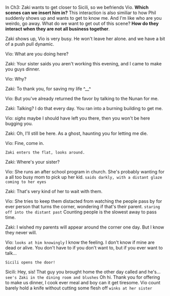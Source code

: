 In Ch3: Zaki wants to get closer to Sicili, so we befriends Vio. **Which scenes can we insert him in?** This interaction is also similiar to how Phil suddenly shows up and wants to get to know me. And I'm like who are you weirdo, go away. What do we want to get out of this scene? **How do they interact when they are not all business together**.

Zaki shows up, Vio is very busy. He won't leave her alone. and we have a bit of a push pull dynamic.

Vio: What are you doing here?

Zaki: Your sister saids you aren't working this evening, and I came to make you guys dinner.

Vio: Why?

Zaki: To thank you, for saving my life ^__^

Vio: But you've already returned the favor by talking to the Nunan for me.

Zaki: Talking? I do that every day. You ran into a burning building to get me.

Vio: *sighs* maybe I should have left you there, then you won't be here bugging you.

Zaki: Oh, I'll still be here. As a ghost, haunting you for letting me die.

Vio: Fine, come in.

`Zaki enters the flat, looks around.`

Zaki: Where's your sister?

Vio: She runs an after school program in church. She's probably wanting for a all too busy mom to pick up her kid. `saids darkly, with a distant glaze coming to her eyes`

Zaki: That's very kind of her to wait with them.

Vio: She tries to keep them distacted from watching the people pass by for ever person that turns the corner, wondering if that's their parent. `staring off into the distant past` Counting people is the slowest away to pass time.

Zaki: I wished my parents will appear around the corner one day. But I know they never will.

Vio: `looks at him knowingly` I know the feeling. I don't know if mine are dead or alive. You don't have to if you don't want to, but if you ever want to talk...

`Sicili opens the door!`

Sicili: Hey, sis! That guy you brought home the other day called and he's... `see's Zaki in the dining room and blushes` Oh hi. Thank you for offering to make us dinner, I cook ever meal and boy can it get tiresome. Vio count barely hold a knife without cutting some flesh off `winks at her sister`

